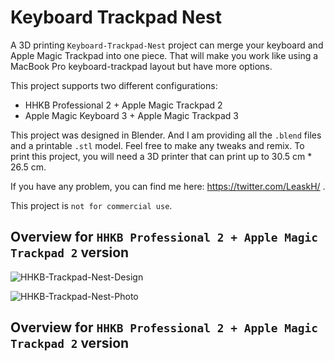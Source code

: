 # Keyboard Trackpad Nest

A 3D printing `Keyboard-Trackpad-Nest` project can merge your keyboard and Apple Magic Trackpad into one piece. That will make you work like using a MacBook Pro keyboard-trackpad layout but have more options.

This project supports two different configurations:

- HHKB Professional 2 + Apple Magic Trackpad 2
- Apple Magic Keyboard 3 + Apple Magic Trackpad 3

This project was designed in Blender. And I am providing all the `.blend` files and a printable `.stl` model. Feel free to make any tweaks and remix. To print this project, you will need a 3D printer that can print up to 30.5 cm * 26.5 cm.

If you have any problem, you can find me here: https://twitter.com/LeaskH/ .

This project is `not for commercial use`.

## Overview for `HHKB Professional 2 + Apple Magic Trackpad 2` version

![HHKB-Trackpad-Nest-Design](https://github.com/Leask/HHKB-Trackpad-Nest/blob/main/HHKB/images/Screen%20Shot%202020-12-31%20at%202.26.57%20AM.png?raw=true "HHKB-Trackpad-Nest-Design")

![HHKB-Trackpad-Nest-Photo](https://github.com/Leask/HHKB-Trackpad-Nest/blob/main/HHKB/images/IMG_3020.jpg?raw=true "HHKB-Trackpad-Nest-Photo")

## Overview for `HHKB Professional 2 + Apple Magic Trackpad 2` version

